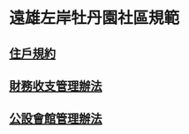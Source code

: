# 遠雄左岸牡丹園社區規範

## [住戶規約](遠雄左岸牡丹園住戶規約.md)

## [財務收支管理辦法](遠雄左岸牡丹園社區財務收支管理辦法.md)

## [公設會館管理辦法](遠雄牡丹園公設會館管理辦法.md)
